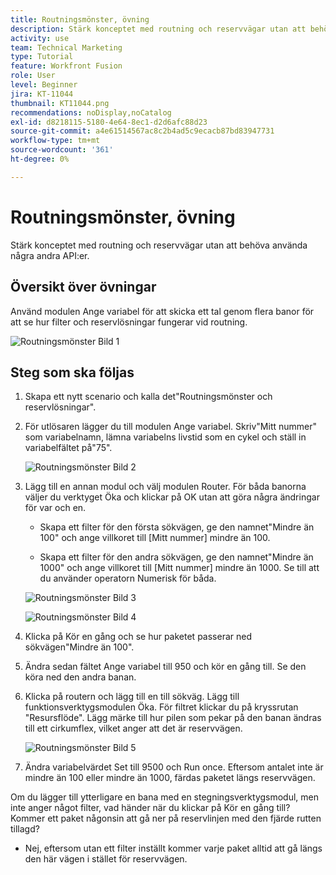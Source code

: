 ```yaml
---
title: Routningsmönster, övning
description: Stärk konceptet med routning och reservvägar utan att behöva använda några andra API:er.
activity: use
team: Technical Marketing
type: Tutorial
feature: Workfront Fusion
role: User
level: Beginner
jira: KT-11044
thumbnail: KT11044.png
recommendations: noDisplay,noCatalog
exl-id: d8218115-5180-4e64-8ec1-d2d6afc88d23
source-git-commit: a4e61514567ac8c2b4ad5c9ecacb87bd83947731
workflow-type: tm+mt
source-wordcount: '361'
ht-degree: 0%

---
```


# Routningsmönster, övning

Stärk konceptet med routning och reservvägar utan att behöva använda några andra API:er.

## Översikt över övningar

Använd modulen Ange variabel för att skicka ett tal genom flera banor för att se hur filter och reservlösningar fungerar vid routning.

![Routningsmönster Bild 1](../12-exercises/assets/routing-patterns-walkthrough-1.png)

## Steg som ska följas

1. Skapa ett nytt scenario och kalla det&quot;Routningsmönster och reservlösningar&quot;.
1. För utlösaren lägger du till modulen Ange variabel. Skriv&quot;Mitt nummer&quot; som variabelnamn, lämna variabelns livstid som en cykel och ställ in variabelfältet på&quot;75&quot;.

   ![Routningsmönster Bild 2](../12-exercises/assets/routing-patterns-walkthrough-2.png)

1. Lägg till en annan modul och välj modulen Router. För båda banorna väljer du verktyget Öka och klickar på OK utan att göra några ändringar för var och en.

   + Skapa ett filter för den första sökvägen, ge den namnet&quot;Mindre än 100&quot; och ange villkoret till [Mitt nummer] mindre än 100.

   + Skapa ett filter för den andra sökvägen, ge den namnet&quot;Mindre än 1000&quot; och ange villkoret till [Mitt nummer] mindre än 1000. Se till att du använder operatorn Numerisk för båda.

   ![Routningsmönster Bild 3](../12-exercises/assets/routing-patterns-walkthrough-3.png)

   ![Routningsmönster Bild 4](../12-exercises/assets/routing-patterns-walkthrough-4.png)

1. Klicka på Kör en gång och se hur paketet passerar ned sökvägen&quot;Mindre än 100&quot;.
1. Ändra sedan fältet Ange variabel till 950 och kör en gång till. Se den köra ned den andra banan.
1. Klicka på routern och lägg till en till sökväg. Lägg till funktionsverktygsmodulen Öka. För filtret klickar du på kryssrutan &quot;Resursflöde&quot;. Lägg märke till hur pilen som pekar på den banan ändras till ett cirkumflex, vilket anger att det är reservvägen.

   ![Routningsmönster Bild 5](../12-exercises/assets/routing-patterns-walkthrough-5.png)

1. Ändra variabelvärdet Set till 9500 och Run once. Eftersom antalet inte är mindre än 100 eller mindre än 1000, färdas paketet längs reservvägen.

Om du lägger till ytterligare en bana med en stegningsverktygsmodul, men inte anger något filter, vad händer när du klickar på Kör en gång till? Kommer ett paket någonsin att gå ner på reservlinjen med den fjärde rutten tillagd?

+ Nej, eftersom utan ett filter inställt kommer varje paket alltid att gå längs den här vägen i stället för reservvägen.
